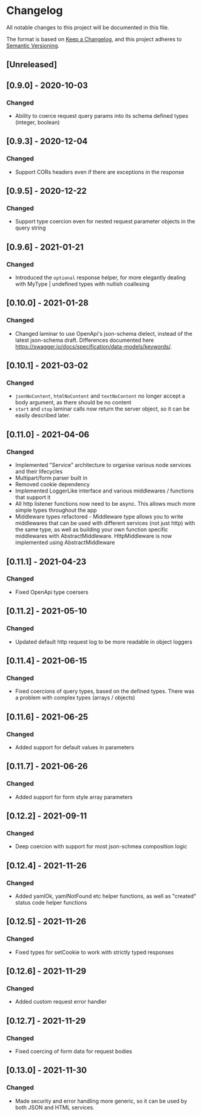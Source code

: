 # Changelog

All notable changes to this project will be documented in this file.

The format is based on [Keep a Changelog](https://keepachangelog.com/en/1.0.0/),
and this project adheres to [Semantic Versioning](https://semver.org/spec/v2.0.0.html).

## [Unreleased]

## [0.9.0] - 2020-10-03

### Changed

- Ability to coerce request query params into its schema defined types (integer, boolean)

## [0.9.3] - 2020-12-04

### Changed

- Support CORs headers even if there are exceptions in the response

## [0.9.5] - 2020-12-22

### Changed

- Support type coercion even for nested request parameter objects in the query string

## [0.9.6] - 2021-01-21

### Changed

- Introduced the `optional` response helper, for more elegantly dealing with MyType | undefined types with nullish coallesing

## [0.10.0] - 2021-01-28

### Changed

- Changed laminar to use OpenApi's json-schema dielect, instead of the latest json-schema draft. Differences documented here https://swagger.io/docs/specification/data-models/keywords/.

## [0.10.1] - 2021-03-02

### Changed

- `jsonNoContent`, `htmlNoContent` and `textNoContent` no longer accept a body argument, as there should be no content
- `start` and `stop` laminar calls now return the server object, so it can be easily described later.

## [0.11.0] - 2021-04-06

### Changed

- Implemented "Service" architecture to organise various node services and their lifecycles
- Multipart/form parser built in
- Removed cookie dependency
- Implemented LoggerLike interface and various middlewares / functions that support it
- All http listener functions now need to be async. This allows much more simple types throughout the app
- Middleware types refactored - Middleware type allows you to write middlewares that can be used with different services (not just http) with the same type, as well as building your own function specific middlewares with AbstractMiddleware. HttpMiddleware is now implemented using AbstractMiddleware

## [0.11.1] - 2021-04-23

### Changed

- Fixed OpenApi type coersers

## [0.11.2] - 2021-05-10

### Changed

- Updated default http request log to be more readable in object loggers

## [0.11.4] - 2021-06-15

### Changed

- Fixed coercions of query types, based on the defined types. There was a problem with complex types (arrays / objects)

## [0.11.6] - 2021-06-25

### Changed

- Added support for default values in parameters

## [0.11.7] - 2021-06-26

### Changed

- Added support for form style array parameters

## [0.12.2] - 2021-09-11

### Changed

- Deep coercion with support for most json-schmea composition logic

## [0.12.4] - 2021-11-26

### Changed

- Added yamlOk, yamlNotFound etc helper functions, as well as "created" status code helper functions

## [0.12.5] - 2021-11-26

### Changed

- Fixed types for setCookie to work with strictly typed responses

## [0.12.6] - 2021-11-29

### Changed

- Added custom request error handler

## [0.12.7] - 2021-11-29

### Changed

- Fixed coercing of form data for request bodies

## [0.13.0] - 2021-11-30

### Changed

- Made security and error handling more generic, so it can be used by both JSON and HTML services.
